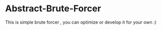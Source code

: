 # Abstract-Brute-Forcer
This is simple brute forcer , you can optimize or develop it for your own :)
